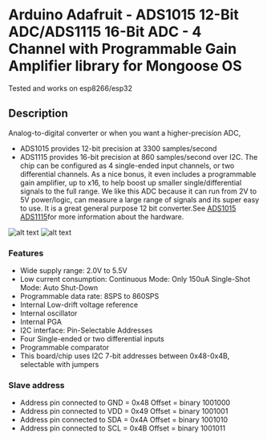 
Arduino Adafruit - ADS1015 12-Bit ADC/ADS1115 16-Bit ADC - 4 Channel with Programmable Gain Amplifier library for Mongoose OS
=========

Tested and works on esp8266/esp32
## Description
Analog-to-digital converter or when you want a higher-precision ADC,
* ADS1015 provides 12-bit precision at 3300 samples/second
* ADS1115 provides 16-bit precision at 860 samples/second 
over I2C. The chip can be configured as 4 single-ended input channels, or two differential channels. As a nice bonus, it even includes a programmable gain amplifier, up to x16, to help boost up smaller single/differential signals to the full range. We like this ADC because it can run from 2V to 5V power/logic, can measure a large range of signals and its super easy to use. It is a great general purpose 12 bit converter.See [ADS1015](https://www.adafruit.com/product/1083) [ADS1115](https://www.adafruit.com/product/1085)for more information about the hardware.

![alt text](https://cdn-shop.adafruit.com/970x728/1083-00.jpg)
![alt text](https://cdn-shop.adafruit.com/970x728/1085-02.jpg)
### Features

* Wide supply range: 2.0V to 5.5V
* Low current consumption: Continuous Mode: Only 150uA Single-Shot Mode: Auto Shut-Down
* Programmable data rate: 8SPS to 860SPS
* Internal Low-drift voltage reference
* Internal oscillator
* Internal PGA
* I2C interface: Pin-Selectable Addresses
* Four Single-ended or two differential inputs
* Programmable comparator
* This board/chip uses I2C 7-bit addresses between 0x48-0x4B, selectable with jumpers

### Slave address
* Address pin connected to GND = 0x48 Offset = binary 1001000
* Address pin connected to VDD = 0x49 Offset = binary 1001001
* Address pin connected to SDA = 0x4A Offset = binary 1001010
* Address pin connected to SCL = 0x4B Offset = binary 1001011

